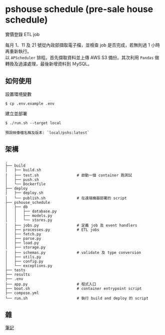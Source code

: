 # pshouse schedule (pre-sale house schedule)

實價登錄 ETL job

每月 1、11 及 21 號從內政部擷取電子檔，並檢查 job 是否完成，若無則過 1 小時再重新執行。</br>
以 `APScheduler` 排程。首先擷取資料並上傳 AWS S3 備份。其次利用 `Pandas` 做轉換及過濾處理，最後新增資料到 ＭySQL。
    
## 如何使用
    
設置環境變數

    $ cp .env.example .env

建立並部署

    $ ./run.sh --target local

    預設映像檔名稱及版本: `local/pshs:latest`

## 架構

```shell
.
├── build
│   ├── build.sh
│   ├── test.sh                 # 啟動一個 container 跑測試
│   ├── push.sh
│   └── Dockerfile
├── deploy               
│   ├── deploy.sh           
│   └── publish.sh              # 在遠端機器部署的 script
├── pshouse_schedule
│   ├── db
│   │   ├── database.py
│   │   ├── models.py
│   │   └── stores.py
│   ├── jobs.py                 # 定義 job 及 event handlers
│   ├── processes.py            # ETL jobs
│   ├── fetch.py           
│   ├── parse.py
│   ├── load.py
│   ├── storage.py
│   ├── schemas.py              # validate 及 type conversion
│   ├── utils.py
│   ├── config.py
│   └── exceptions.py
├── tests                                       
├── results
├── .env                    
├── app.py                      # 程式入口
├── boot.sh                     # container entrypoint script
├── compose.yml
└── run.sh                      # 執行 build and deploy 的 script
```

## 雜
[筆記](https://github.com/HMS24/pshouse_schedule/blob/master/assets/note.md)
